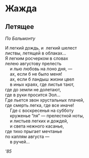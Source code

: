 # Жажда      
  
## Летящее

*По Бальмонту*

И легкий дождь, и&nbsp; легкий шелест  
листвы, летящей в&nbsp;облаках&hellip;  
Я легким росчерком в&nbsp;словах  
лелею августову прелесть  
&nbsp;&nbsp;&nbsp;&nbsp;и&nbsp;лью любовь на&nbsp;лоно&nbsp;дня,&nbsp;&mdash;   
&nbsp;&nbsp;&nbsp;&nbsp;ах, если&nbsp;б не&nbsp;было меня!  
&nbsp;&nbsp;&nbsp;&nbsp;ах, если&nbsp;б ландыш жизни цвел  
&nbsp;&nbsp;&nbsp;&nbsp;в&nbsp;иных краях, где листья тают,  
где до&nbsp;земли не&nbsp;долетают,  
где в&nbsp;руки просится&nbsp;Эол&hellip;  
Где льется звон хрустальных плачей,  
где смерть легка, где все иначе!  
&nbsp;&nbsp;&nbsp;&nbsp;Где с&nbsp;воскресенья на&nbsp;субботу  
&nbsp;&nbsp;&nbsp;&nbsp;круженье &#8220;ля&#8221;&nbsp;&mdash; прелестной ноты,  
&nbsp;&nbsp;&nbsp;&nbsp;и&nbsp;листьев легких и&nbsp;дождей,  
&nbsp;&nbsp;&nbsp;&nbsp;и&nbsp;света нежного касанье,  
где тихо прыгает мечтанье  
по каплям августа&nbsp;&mdash;   
&nbsp;&nbsp;&nbsp;&nbsp;в&nbsp;ручей&hellip;

*'85*